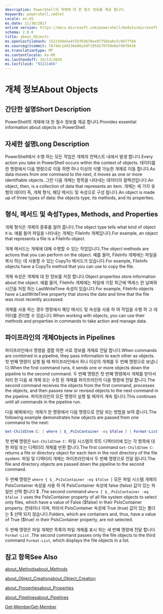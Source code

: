```yaml
---
description: PowerShell의 개체에 대 한 필수 정보를 제공 합니다.
keywords: powershell,cmdlet
Locale: en-US
ms.date: 11/30/2017
online version: https://docs.microsoft.com/powershell/module/microsoft.powershell.core/about/about_objects?view=powershell-6&WT.mc_id=ps-gethelp
schema: 2.0.0
title: about_Objects
ms.openlocfilehash: 152234de5e4f55f63b70ee9775bba0c5c9977f84
ms.sourcegitcommit: f874dc1d4236e06a3df195d179f59e0a7d9f8436
ms.translationtype: MT
ms.contentlocale: ko-KR
ms.lasthandoff: 10/13/2020
ms.locfileid: "93221466"
---
```

# <a name="about-objects"></a><span data-ttu-id="bcaf9-104">개체 정보</span><span class="sxs-lookup"><span data-stu-id="bcaf9-104">About Objects</span></span>

## <a name="short-description"></a><span data-ttu-id="bcaf9-105">간단한 설명</span><span class="sxs-lookup"><span data-stu-id="bcaf9-105">Short Description</span></span>
<span data-ttu-id="bcaf9-106">PowerShell의 개체에 대 한 필수 정보를 제공 합니다.</span><span class="sxs-lookup"><span data-stu-id="bcaf9-106">Provides essential information about objects in PowerShell.</span></span>

## <a name="long-description"></a><span data-ttu-id="bcaf9-107">자세한 설명</span><span class="sxs-lookup"><span data-stu-id="bcaf9-107">Long Description</span></span>

<span data-ttu-id="bcaf9-108">PowerShell에서 수행 하는 모든 작업은 개체의 컨텍스트 내에서 발생 합니다.</span><span class="sxs-lookup"><span data-stu-id="bcaf9-108">Every action you take in PowerShell occurs within the context of objects.</span></span> <span data-ttu-id="bcaf9-109">데이터를 한 명령에서 다음 명령으로 이동 하면 하나 이상의 식별 가능한 개체로 이동 합니다.</span><span class="sxs-lookup"><span data-stu-id="bcaf9-109">As data moves from one command to the next, it moves as one or more identifiable objects.</span></span> <span data-ttu-id="bcaf9-110">그런 다음 개체는 항목을 나타내는 데이터의 컬렉션입니다.</span><span class="sxs-lookup"><span data-stu-id="bcaf9-110">An object, then, is a collection of data that represents an item.</span></span> <span data-ttu-id="bcaf9-111">개체는 세 가지 유형의 데이터 즉, 개체 형식, 해당 메서드 및 속성으로 구성 됩니다.</span><span class="sxs-lookup"><span data-stu-id="bcaf9-111">An object is made up of three types of data: the objects type, its methods, and its properties.</span></span>

## <a name="types-methods-and-properties"></a><span data-ttu-id="bcaf9-112">형식, 메서드 및 속성</span><span class="sxs-lookup"><span data-stu-id="bcaf9-112">Types, Methods, and Properties</span></span>

<span data-ttu-id="bcaf9-113">개체 형식은 개체의 종류를 알려 줍니다.</span><span class="sxs-lookup"><span data-stu-id="bcaf9-113">The object type tells what kind of object it is.</span></span> <span data-ttu-id="bcaf9-114">예를 들어 파일을 나타내는 개체는 FileInfo 개체입니다.</span><span class="sxs-lookup"><span data-stu-id="bcaf9-114">For example, an object that represents a file is a FileInfo object.</span></span>

<span data-ttu-id="bcaf9-115">개체 메서드는 개체에 대해 수행할 수 있는 작업입니다.</span><span class="sxs-lookup"><span data-stu-id="bcaf9-115">The object methods are actions that you can perform on the object.</span></span>
<span data-ttu-id="bcaf9-116">예를 들어, FileInfo 개체에는 파일을 복사 하는 데 사용할 수 있는 CopyTo 메서드가 있습니다.</span><span class="sxs-lookup"><span data-stu-id="bcaf9-116">For example, FileInfo objects have a CopyTo method that you can use to copy the file.</span></span>

<span data-ttu-id="bcaf9-117">개체 속성은 개체에 대 한 정보를 저장 합니다.</span><span class="sxs-lookup"><span data-stu-id="bcaf9-117">Object properties store information about the object.</span></span> <span data-ttu-id="bcaf9-118">예를 들어, FileInfo 개체에는 파일에 가장 최근에 액세스 한 날짜와 시간을 저장 하는 LastWriteTime 속성이 있습니다.</span><span class="sxs-lookup"><span data-stu-id="bcaf9-118">For example, FileInfo objects have a LastWriteTime property that stores the date and time that the file was most recently accessed.</span></span>

<span data-ttu-id="bcaf9-119">개체를 사용 하는 경우 명령에서 해당 메서드 및 속성을 사용 하 여 작업을 수행 하 고 데이터를 관리할 수 있습니다.</span><span class="sxs-lookup"><span data-stu-id="bcaf9-119">When working with objects, you can use their methods and properties in commands to take action and manage data.</span></span>

## <a name="objects-in-pipelines"></a><span data-ttu-id="bcaf9-120">파이프라인의 개체</span><span class="sxs-lookup"><span data-stu-id="bcaf9-120">Objects in Pipelines</span></span>

<span data-ttu-id="bcaf9-121">파이프라인에서 명령을 결합 하면 서로 정보를 개체로 전달 합니다.</span><span class="sxs-lookup"><span data-stu-id="bcaf9-121">When commands are combined in a pipeline, they pass information to each other as objects.</span></span> <span data-ttu-id="bcaf9-122">첫 번째 명령이 실행 될 때 파이프라인에서 하나 이상의 개체를 두 번째 명령으로 보냅니다.</span><span class="sxs-lookup"><span data-stu-id="bcaf9-122">When the first command runs, it sends one or more objects down the pipeline to the second command.</span></span> <span data-ttu-id="bcaf9-123">두 번째 명령은 첫 번째 명령에서 개체를 받아서 처리 한 다음 새 개체 또는 수정 된 개체를 파이프라인의 다음 명령에 전달 합니다.</span><span class="sxs-lookup"><span data-stu-id="bcaf9-123">The second command receives the objects from the first command, processes the objects, and then passes new or revised objects to the next command in the pipeline.</span></span>
<span data-ttu-id="bcaf9-124">파이프라인의 모든 명령이 실행 될 때까지 계속 됩니다.</span><span class="sxs-lookup"><span data-stu-id="bcaf9-124">This continues until all commands in the pipeline run.</span></span>

<span data-ttu-id="bcaf9-125">다음 예제에서는 개체가 한 명령에서 다음 명령으로 전달 되는 방법을 보여 줍니다.</span><span class="sxs-lookup"><span data-stu-id="bcaf9-125">The following example demonstrates how objects are passed from one command to the next:</span></span>

```powershell
Get-ChildItem C: | where { $_.PsIsContainer -eq $false } | Format-List
```

<span data-ttu-id="bcaf9-126">첫 번째 명령은 `Get-ChildItem C:` 파일 시스템의 루트 디렉터리에 있는 각 항목에 대 한 파일 또는 디렉터리 개체를 반환 합니다.</span><span class="sxs-lookup"><span data-stu-id="bcaf9-126">The first command `Get-ChildItem C:` returns a file or directory object for each item in the root directory of the file system.</span></span> <span data-ttu-id="bcaf9-127">파일 및 디렉터리 개체는 파이프라인에서 두 번째 명령으로 전달 됩니다.</span><span class="sxs-lookup"><span data-stu-id="bcaf9-127">The file and directory objects are passed down the pipeline to the second command.</span></span>

<span data-ttu-id="bcaf9-128">두 번째 명령은 `where { $_.PsIsContainer -eq $false }` 모든 파일 시스템 개체의 PsIsContainer 속성을 사용 하 여 PsIsContainer 속성에 false (false) 값이 있는 파일만 선택 합니다 \$ .</span><span class="sxs-lookup"><span data-stu-id="bcaf9-128">The second command `where { $_.PsIsContainer -eq $false }` uses the PsIsContainer property of all file system objects to select only files, which have a value of False (\$false) in their PsIsContainer property.</span></span> <span data-ttu-id="bcaf9-129">컨테이너 이며, 따라서 PsIsContainer 속성에 True (true) 값이 있는 폴더는 \$ 선택 되지 않습니다.</span><span class="sxs-lookup"><span data-stu-id="bcaf9-129">Folders, which are containers and, thus, have a value of True (\$true) in their PsIsContainer property, are not selected.</span></span>

<span data-ttu-id="bcaf9-130">두 번째 명령은 파일 개체만 목록의 파일 개체를 표시 하는 세 번째 명령에 전달 합니다 `Format-List` .</span><span class="sxs-lookup"><span data-stu-id="bcaf9-130">The second command passes only the file objects to the third command `Format-List`, which displays the file objects in a list.</span></span>

## <a name="see-also"></a><span data-ttu-id="bcaf9-131">참고 항목</span><span class="sxs-lookup"><span data-stu-id="bcaf9-131">See Also</span></span>

[<span data-ttu-id="bcaf9-132">about_Methods</span><span class="sxs-lookup"><span data-stu-id="bcaf9-132">about_Methods</span></span>](about_Methods.md)

[<span data-ttu-id="bcaf9-133">about_Object_Creation</span><span class="sxs-lookup"><span data-stu-id="bcaf9-133">about_Object_Creation</span></span>](about_Object_Creation.md)

[<span data-ttu-id="bcaf9-134">about_Properties</span><span class="sxs-lookup"><span data-stu-id="bcaf9-134">about_Properties</span></span>](about_Properties.md)

[<span data-ttu-id="bcaf9-135">about_Pipelines</span><span class="sxs-lookup"><span data-stu-id="bcaf9-135">about_Pipelines</span></span>](about_Pipelines.md)

[<span data-ttu-id="bcaf9-136">Get-Member</span><span class="sxs-lookup"><span data-stu-id="bcaf9-136">Get-Member</span></span>](xref:Microsoft.PowerShell.Utility.Get-Member)
